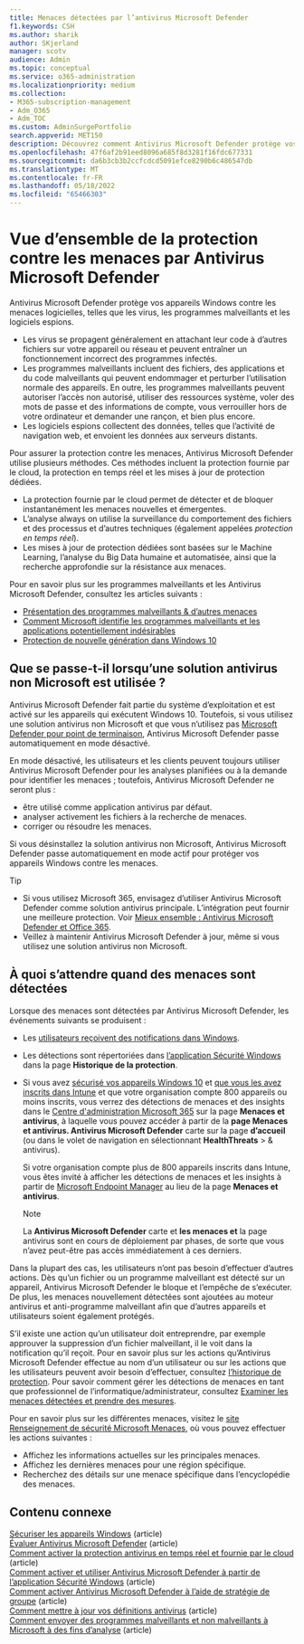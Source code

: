 ```yaml
---
title: Menaces détectées par l’antivirus Microsoft Defender
f1.keywords: CSH
ms.author: sharik
author: SKjerland
manager: scotv
audience: Admin
ms.topic: conceptual
ms.service: o365-administration
ms.localizationpriority: medium
ms.collection:
- M365-subscription-management
- Adm_O365
- Adm_TOC
ms.custom: AdminSurgePortfolio
search.appverid: MET150
description: Découvrez comment Antivirus Microsoft Defender protège vos appareils Windows contre les menaces logicielles, telles que les virus, les programmes malveillants et les logiciels espions.
ms.openlocfilehash: 47f6af2b91eed8096a685f8d3281f16fdc677331
ms.sourcegitcommit: da6b3cb3b2ccfcdcd5091efce8290b6c486547db
ms.translationtype: MT
ms.contentlocale: fr-FR
ms.lasthandoff: 05/18/2022
ms.locfileid: "65466303"
---
```

# <a name="overview-of-threat-protection-by-microsoft-defender-antivirus"></a>Vue d’ensemble de la protection contre les menaces par Antivirus Microsoft Defender

Antivirus Microsoft Defender protège vos appareils Windows contre les menaces logicielles, telles que les virus, les programmes malveillants et les logiciels espions.

- Les virus se propagent généralement en attachant leur code à d’autres fichiers sur votre appareil ou réseau et peuvent entraîner un fonctionnement incorrect des programmes infectés.
- Les programmes malveillants incluent des fichiers, des applications et du code malveillants qui peuvent endommager et perturber l’utilisation normale des appareils. En outre, les programmes malveillants peuvent autoriser l’accès non autorisé, utiliser des ressources système, voler des mots de passe et des informations de compte, vous verrouiller hors de votre ordinateur et demander une rançon, et bien plus encore.
- Les logiciels espions collectent des données, telles que l’activité de navigation web, et envoient les données aux serveurs distants.
 
Pour assurer la protection contre les menaces, Antivirus Microsoft Defender utilise plusieurs méthodes. Ces méthodes incluent la protection fournie par le cloud, la protection en temps réel et les mises à jour de protection dédiées.

- La protection fournie par le cloud permet de détecter et de bloquer instantanément les menaces nouvelles et émergentes.
- L’analyse always on utilise la surveillance du comportement des fichiers et des processus et d’autres techniques (également appelées *protection en temps réel*).
- Les mises à jour de protection dédiées sont basées sur le Machine Learning, l’analyse du Big Data humaine et automatisée, ainsi que la recherche approfondie sur la résistance aux menaces. 

Pour en savoir plus sur les programmes malveillants et les Antivirus Microsoft Defender, consultez les articles suivants : 

- [Présentation des programmes malveillants & d’autres menaces](/windows/security/threat-protection/intelligence/understanding-malware)
- [Comment Microsoft identifie les programmes malveillants et les applications potentiellement indésirables](/windows/security/threat-protection/intelligence/criteria)
- [Protection de nouvelle génération dans Windows 10](/windows/security/threat-protection/microsoft-defender-antivirus/microsoft-defender-antivirus-in-windows-10)

## <a name="what-happens-when-a-non-microsoft-antivirus-solution-is-used"></a>Que se passe-t-il lorsqu’une solution antivirus non Microsoft est utilisée ? 

Antivirus Microsoft Defender fait partie du système d’exploitation et est activé sur les appareils qui exécutent Windows 10. Toutefois, si vous utilisez une solution antivirus non Microsoft et que vous n’utilisez pas [Microsoft Defender pour point de terminaison](/windows/security/threat-protection/microsoft-defender-atp/microsoft-defender-advanced-threat-protection), Antivirus Microsoft Defender passe automatiquement en mode désactivé.  

En mode désactivé, les utilisateurs et les clients peuvent toujours utiliser Antivirus Microsoft Defender pour les analyses planifiées ou à la demande pour identifier les menaces ; toutefois, Antivirus Microsoft Defender ne seront plus :

- être utilisé comme application antivirus par défaut.
- analyser activement les fichiers à la recherche de menaces.
- corriger ou résoudre les menaces.

Si vous désinstallez la solution antivirus non Microsoft, Antivirus Microsoft Defender passe automatiquement en mode actif pour protéger vos appareils Windows contre les menaces.

> [!TIP]
> - Si vous utilisez Microsoft 365, envisagez d’utiliser Antivirus Microsoft Defender comme solution antivirus principale. L’intégration peut fournir une meilleure protection. Voir [Mieux ensemble : Antivirus Microsoft Defender et Office 365](/windows/security/threat-protection/microsoft-defender-antivirus/office-365-microsoft-defender-antivirus).
> - Veillez à maintenir Antivirus Microsoft Defender à jour, même si vous utilisez une solution antivirus non Microsoft.

## <a name="what-to-expect-when-threats-are-detected"></a>À quoi s’attendre quand des menaces sont détectées

Lorsque des menaces sont détectées par Antivirus Microsoft Defender, les événements suivants se produisent :

- Les [utilisateurs reçoivent des notifications dans Windows](https://support.microsoft.com/windows/8942c744-6198-fe56-4639-34320cf9444e). 
- Les détections sont répertoriées dans [l’application Sécurité Windows](/windows/security/threat-protection/windows-defender-security-center/windows-defender-security-center) dans la page **Historique de la protection**.  
- Si vous avez [sécurisé vos appareils Windows 10](../setup/secure-win-10-pcs.md) et [que vous les avez inscrits dans Intune](/mem/intune/enrollment/windows-enrollment-methods) et que votre organisation compte 800 appareils ou moins inscrits, vous verrez des détections de menaces et des insights dans le <a href="https://go.microsoft.com/fwlink/p/?linkid=2024339" target="_blank">Centre d'administration Microsoft 365</a> sur la page **Menaces et antivirus**, à laquelle vous pouvez accéder à partir de la **page Menaces et antivirus. Antivirus Microsoft Defender** carte sur la page **d’accueil** (ou dans le volet de navigation en sélectionnant **HealthThreats** >  & antivirus).

    Si votre organisation compte plus de 800 appareils inscrits dans Intune, vous êtes invité à afficher les détections de menaces et les insights à partir de [Microsoft Endpoint Manager](/mem/endpoint-manager-overview) au lieu de la page **Menaces et antivirus**.
 
    > [!NOTE]
    > La **Antivirus Microsoft Defender** carte et **les menaces et** la page antivirus sont en cours de déploiement par phases, de sorte que vous n’avez peut-être pas accès immédiatement à ces derniers.

Dans la plupart des cas, les utilisateurs n’ont pas besoin d’effectuer d’autres actions. Dès qu’un fichier ou un programme malveillant est détecté sur un appareil, Antivirus Microsoft Defender le bloque et l’empêche de s’exécuter. De plus, les menaces nouvellement détectées sont ajoutées au moteur antivirus et anti-programme malveillant afin que d’autres appareils et utilisateurs soient également protégés.  

S’il existe une action qu’un utilisateur doit entreprendre, par exemple approuver la suppression d’un fichier malveillant, il le voit dans la notification qu’il reçoit. Pour en savoir plus sur les actions qu’Antivirus Microsoft Defender effectue au nom d’un utilisateur ou sur les actions que les utilisateurs peuvent avoir besoin d’effectuer, consultez [l’historique de protection](https://support.microsoft.com/office/f1e5fd95-09b4-46d1-b8c7-1059a1e09708). Pour savoir comment gérer les détections de menaces en tant que professionnel de l’informatique/administrateur, consultez [Examiner les menaces détectées et prendre des mesures](review-threats-take-action.md).

Pour en savoir plus sur les différentes menaces, visitez le <a href="https://www.microsoft.com/wdsi/threats" target="_blank">site Renseignement de sécurité Microsoft Menaces</a>, où vous pouvez effectuer les actions suivantes : 

- Affichez les informations actuelles sur les principales menaces.
- Affichez les dernières menaces pour une région spécifique.
- Recherchez des détails sur une menace spécifique dans l’encyclopédie des menaces.

## <a name="related-content"></a>Contenu connexe

[Sécuriser les appareils Windows](/misc/m365bp-secure-windows-devices) (article)\
[Évaluer Antivirus Microsoft Defender](/windows/security/threat-protection/microsoft-defender-antivirus/evaluate-microsoft-defender-antivirus) (article)\
[Comment activer la protection antivirus en temps réel et fournie par le cloud](/mem/intune/user-help/turn-on-defender-windows#turn-on-real-time-and-cloud-delivered-protection) (article)\
[Comment activer et utiliser Antivirus Microsoft Defender à partir de l’application Sécurité Windows](/windows/security/threat-protection/microsoft-defender-antivirus/microsoft-defender-security-center-antivirus) (article)\
[Comment activer Antivirus Microsoft Defender à l’aide de stratégie de groupe](/mem/intune/user-help/turn-on-defender-windows#turn-on-windows-defender) (article)\
[Comment mettre à jour vos définitions antivirus](/mem/intune/user-help/turn-on-defender-windows#update-your-antivirus-definitions) (article)\
[Comment envoyer des programmes malveillants et non malveillants à Microsoft à des fins d’analyse](/microsoft-365/security/office-365-security/submitting-malware-and-non-malware-to-microsoft-for-analysis) (article)